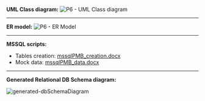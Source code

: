 **UML Class diagram:**
![P6 - UML Class diagram](https://user-images.githubusercontent.com/73825553/211027544-edd472aa-1f6d-433e-af3b-eb5447e699ad.jpeg)

------------------------

**ER model:**
![P6 - ER Model](https://user-images.githubusercontent.com/73825553/211027535-0ebb3c29-591d-4ff4-9067-849f62f885e5.jpeg)

------------------------

**MSSQL scripts:**
- Tables creation: [mssqlPMB_creation.docx](https://github.com/artificialideas/PayMyBuddy/files/10200426/mssqlPMB_creation.docx)
- Mock data: [mssqlPMB_data.docx](https://github.com/artificialideas/PayMyBuddy/files/10200427/mssqlPMB_data.docx)

------------------------

**Generated Relational DB Schema diagram:**

![generated-dbSchemaDiagram](https://user-images.githubusercontent.com/73825553/207828536-2a30c6ce-7437-42a4-8eb5-fd0dbe7b3761.png)
